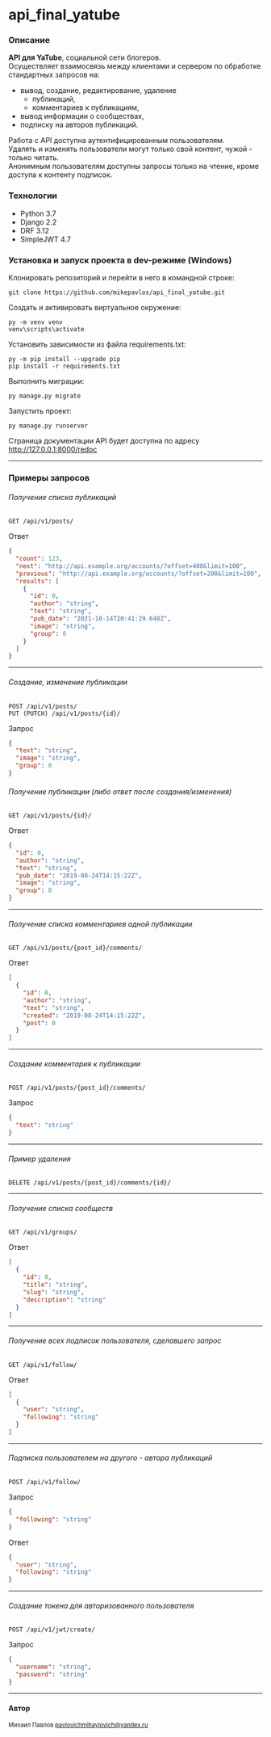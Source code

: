 # api_final_yatube
### Описание
**API для YaTube**, социальной сети блогеров.  
Осуществляет взаимосвязь между клиентами и сервером по обработке стандартных запросов на: 
- вывод, создание, редактирование, удаление 
  - публикаций, 
  - комментариев к публикациям, 
- вывод информации о сообществах, 
- подписку на авторов публикаций.

Работа с API доступна аутентифицированным пользователям.  
Удалять и изменять пользователи могут только свой контент, чужой - только читать.  
Анонимным пользователям доступны запросы только на чтение, кроме доступа к контенту подписок.

### Технологии
- Python 3.7
- Django 2.2
- DRF 3.12
- SimpleJWT 4.7
### Установка и запуск проекта в dev-режиме (Windows)
Клонировать репозиторий и перейти в него в командной строке:
```
git clone https://github.com/mikepavlos/api_final_yatube.git
```
Создать и активировать виртуальное окружение:
```
py -m venv venv
venv\scripts\activate
```

Установить зависимости из файла requirements.txt:
```
py -m pip install --upgrade pip
pip install -r requirements.txt
```
Выполнить миграции:
```
py manage.py migrate
```
Запустить проект:
```
py manage.py runserver
```
Страница документации API будет доступна по адресу <http://127.0.0.1:8000/redoc>

---

### Примеры запросов
###### Получение списка публикаций    
```
GET /api/v1/posts/
```
Ответ
```json
{
  "count": 123,
  "next": "http://api.example.org/accounts/?offset=400&limit=100",
  "previous": "http://api.example.org/accounts/?offset=200&limit=100",
  "results": [
    {
      "id": 0,
      "author": "string",
      "text": "string",
      "pub_date": "2021-10-14T20:41:29.648Z",
      "image": "string",
      "group": 0
    }
  ]
}
```

---

###### Создание, изменение публикации
```
POST /api/v1/posts/
PUT (PUTCH) /api/v1/posts/{id}/
```
Запрос
```json
{
  "text": "string",
  "image": "string",
  "group": 0
}
```
###### Получение публикации (либо ответ после создания/изменения)
```
GET /api/v1/posts/{id}/
```
Ответ
```json
{
  "id": 0,
  "author": "string",
  "text": "string",
  "pub_date": "2019-08-24T14:15:22Z",
  "image": "string",
  "group": 0
}
```

---

###### Получение списка комментариев одной публикации
```
GET /api/v1/posts/{post_id}/comments/
```
Ответ
```json
[
  {
    "id": 0,
    "author": "string",
    "text": "string",
    "created": "2019-08-24T14:15:22Z",
    "post": 0
  }
]
```

---

###### Создание комментария к публикации
```
POST /api/v1/posts/{post_id}/comments/
```
Запрос
```json
{
  "text": "string"
}
```

---

###### Пример удаления
```
DELETE /api/v1/posts/{post_id}/comments/{id}/
```

---

###### Получение списка сообществ
```
GET /api/v1/groups/
```
Ответ
```json
[
  {
    "id": 0,
    "title": "string",
    "slug": "string",
    "description": "string"
  }
]
```

---

###### Получение всех подписок пользователя, сделавшего запрос
```
GET /api/v1/follow/
```
Ответ
```json
[
  {
    "user": "string",
    "following": "string"
  }
]
```

---

###### Подписка пользователем на другого - автора публикаций
```
POST /api/v1/follow/
```
Запрос
```json
{
  "following": "string"
}
```
Ответ
```json
{
  "user": "string",
  "following": "string"
}
```

---

###### Создание токена для авторизованного пользователя
```
POST /api/v1/jwt/create/
```
Запрос
```json
{
  "username": "string",
  "password": "string"
}
```

---

#### Автор
<sup>Михаил Павлов pavlovichmihaylovich@yandex.ru</sup>
